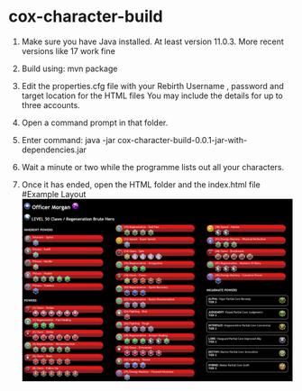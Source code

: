 # cox-character-build
1. Make sure you have Java installed. At least version 11.0.3. More recent versions like 17 work fine

2. Build using: mvn package

3. Edit the properties.cfg file with your Rebirth Username , password and target location for the HTML files
   You may include the details for up to three accounts.

4. Open a command prompt in that folder.

5. Enter command: java -jar cox-character-build-0.0.1-jar-with-dependencies.jar

6. Wait a minute or two while the programme lists out all your characters.

7. Once it has ended, open the HTML folder and the index.html file
#Example Layout
![Example Layout](./src/main/resources/ExampleLayout.png "Example Layout")
